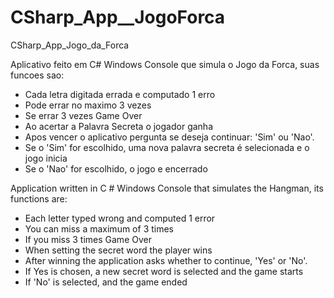 # CSharp_App__JogoForca
CSharp_App_Jogo_da_Forca

Aplicativo feito em C# Windows Console que simula o Jogo da Forca, suas
funcoes sao:

- Cada letra digitada errada e computado 1 erro
- Pode errar no maximo 3 vezes
- Se errar 3 vezes Game Over
- Ao acertar a Palavra Secreta o jogador ganha
- Apos vencer o aplicativo pergunta se deseja continuar: 'Sim' ou 'Nao'.
- Se o 'Sim' for escolhido, uma nova palavra secreta é selecionada e o
jogo inicia
- Se o 'Nao' for escolhido, o jogo e encerrado

Application written in C # Windows Console that simulates the Hangman,
its functions are:

- Each letter typed wrong and computed 1 error
- You can miss a maximum of 3 times
- If you miss 3 times Game Over
- When setting the secret word the player wins
- After winning the application asks whether to continue, 'Yes' or 'No'.
- If Yes is chosen, a new secret word is selected and the game starts
- If 'No' is selected, and the game ended
